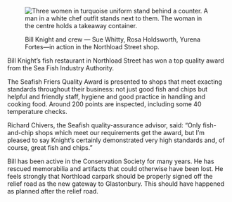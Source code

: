 <figure>
<img src="../knights_5.jpg" alt="Three women in turquoise uniform stand behind a counter. A man in a white chef outfit stands next to them. The woman in the centre holds a takeaway container.">
<figcaption>

Bill Knight and crew — Sue Whitty, Rosa Holdsworth, Yurena Fortes—in
action in the Northload Street shop.

</figcaption>
</figure>

Bill Knight’s fish restaurant in Northload Street has won a top quality
award from the Sea Fish Industry Authority.

The Seafish Friers Quality Award is presented to shops that meet
exacting standards throughout their business: not just good fish and
chips but helpful and friendly staff, hygiene and good practice in
handling and cooking food. Around 200 points are inspected, including
some 40 temperature checks.

Richard Chivers, the Seafish quality-assurance advisor, said: “Only
fish-and-chip shops which meet our requirements get the award, but I’m
pleased to say Knight’s certainly demonstrated very high standards and,
of course, great fish and chips.”

Bill has been active in the Conservation Society for many years. He has
rescued memorabilia and artifacts that could otherwise have been lost.
He feels strongly that Northload carpark should be properly signed off
the relief road as the new gateway to Glastonbury. This should have
happened as planned after the relief road.
